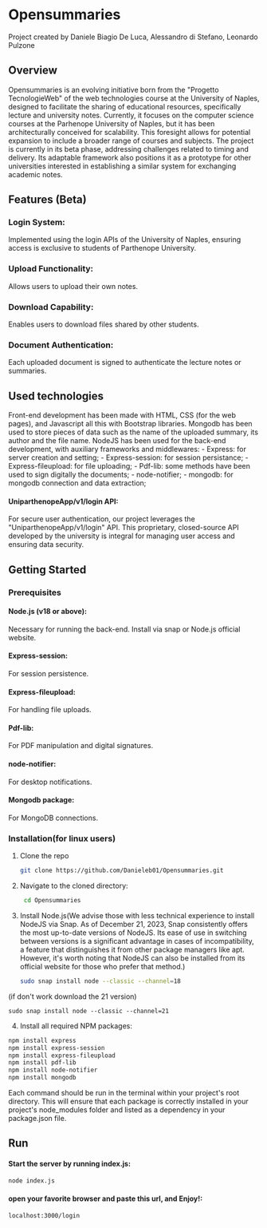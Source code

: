 # Opensummaries
Project created by Daniele Biagio De Luca, Alessandro di Stefano, Leonardo Pulzone

## Overview
Opensummaries is an evolving initiative born from the "Progetto TecnologieWeb" of the web technologies course at the University of Naples, designed to facilitate the sharing of educational resources, specifically lecture and university notes. Currently, it focuses on the computer science courses at the Parhenope University of Naples, but it has been architecturally conceived for scalability. This foresight allows for potential expansion to include a broader range of courses and subjects. The project is currently in its beta phase, addressing challenges related to timing and delivery. Its adaptable framework also positions it as a prototype for other universities interested in establishing a similar system for exchanging academic notes.

## Features (Beta)
### Login System: 
Implemented using the login APIs of the University of Naples, ensuring access is exclusive to students of Parthenope University.
### Upload Functionality: 
Allows users to upload their own notes.
### Download Capability:
Enables users to download files shared by other students.
### Document Authentication: 
Each uploaded document is signed to authenticate the lecture notes or summaries.

## Used technologies
Front-end development has been made with HTML, CSS (for the web pages), and Javascript all this with Bootstrap libraries. 
Mongodb has been used to store pieces of data such as the name of the uploaded summary, its author and the file name.
NodeJS has been used for the back-end development, with auxiliary frameworks and middlewares:
	- Express: for server creation and setting;
	- Express-session: for session persistance;
	- Express-fileupload: for file uploading;
	- Pdf-lib: some methods have been used to sign digitally the documents;
	- node-notifier;
	- mongodb: for mongodb connection and data extraction;

 #### UniparthenopeApp/v1/login API: 
 For secure user authentication, our project leverages the "UniparthenopeApp/v1/login" API. This proprietary, closed-source API developed by the university is integral for managing user access and ensuring data security.

## Getting Started
### Prerequisites
#### Node.js (v18 or above):
Necessary for running the back-end. Install via snap or Node.js official website.
#### Express-session: 
For session persistence.
#### Express-fileupload: 
For handling file uploads.
#### Pdf-lib: 
For PDF manipulation and digital signatures.
#### node-notifier: 
For desktop notifications.
#### Mongodb package: 
For MongoDB connections.


### Installation(for linux users)
1. Clone the repo
   ```sh
   git clone https://github.com/Danieleb01/Opensummaries.git
2. Navigate to the cloned directory: 
   ```sh
	cd Opensummaries
3. Install Node.js(We advise those with less technical experience to install NodeJS via Snap. As of December 21, 2023, Snap consistently offers the most up-to-date versions of NodeJS. Its ease of use in switching between versions is a significant advantage in cases of incompatibility, a feature that distinguishes it from other package managers like apt. However, it's worth noting that NodeJS can also be installed from its official website for those who prefer that method.)

   ```sh
   sudo snap install node --classic --channel=18
(if don't work download the 21 version)

   	sudo snap install node --classic --channel=21
4. Install all required NPM packages:
```sh
npm install express
npm install express-session
npm install express-fileupload
npm install pdf-lib
npm install node-notifier
npm install mongodb
```
Each command should be run in the terminal within your project's root directory. This will ensure that each package is correctly installed in your project's node_modules folder and listed as a dependency in your package.json file.

## Run 
#### Start the server by running index.js:
```sh
node index.js
```
#### open your favorite browser and paste this url, and Enjoy!:

```sh
localhost:3000/login
